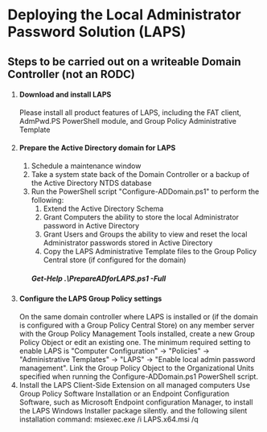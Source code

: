 # Deploying the Local Administrator Password Solution (LAPS)

<p>
  <H2> Steps to be carried out on a writeable Domain Controller (not an RODC)</H3>
  
  <ol>
    <li>
      <H4>Download and install LAPS</H4>
      Please install all product features of LAPS, including the FAT client, AdmPwd.PS PowerShell module, and Group Policy Administrative Template
    </li>
    <li>
      <H4>Prepare the Active Directory domain for LAPS</H4>
      <ol>
        <li>Schedule a maintenance window</li>
        <li>Take a system state back of the Domain Controller or a backup of the Active Directory NTDS database</li>
        <li>Run the PowerShell script "Configure-ADDomain.ps1" to perform the following:
        <ol>
          <li>Extend the Active Directory Schema</li>
          <li>Grant Computers the ability to store the local Administrator password in Active Directory</li>
          <li>Grant Users and Groups the ability to view and reset the local Administrator passwords stored in Active Directory</li>
          <li>Copy the LAPS Administrative Template files to the Group Policy Central store (if configured for the domain)</li>
        </ol>
          <H5>Get-Help .\PrepareADforLAPS.ps1 -Full</H5>
      </ol>
    </li>
    <li><H4>Configure the LAPS Group Policy settings</H4>
      On the same domain controller where LAPS is installed or (if the domain is configured with a Group Policy Central Store) on any member server with the Group Policy Management Tools installed, create a new Group Policy Object or edit an existing one. The minimum required setting to enable LAPS is "Computer Configuration" -> "Policies" -> "Administrative Templates" -> "LAPS" -> "Enable local admin password management". Link the Group Policy Object to the Organizational Units specified when running the Configure-ADDomain.ps1 PowerShell script.
    </li>
    <li>Install the LAPS Client-Side Extension on all managed computers</H4>
    Use Group Policy Software Installation or an Endpoint Configuration Software, such as Microsoft Endpoint configuration Manager, to install the LAPS Windows Installer package silently. and the following silent installation command: msiexec.exe /i LAPS.x64.msi /q</li>
  </ol>
</p>
